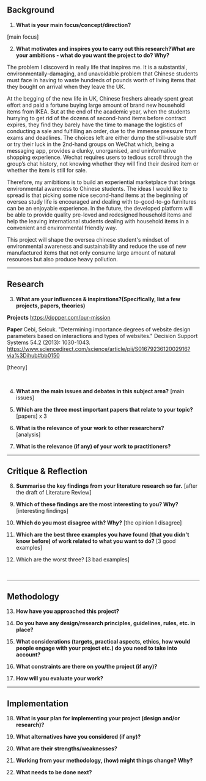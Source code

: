 ## Background

1. **What is your main focus/concept/direction?**

[main focus]

2. **What motivates and inspires you to carry out this research?What are your ambitions - what do you want the project to do? Why?**

The problem I discoverd in really life that inspires me. It is a substantial, environmentally-damaging, and unavoidable problem that Chinese students must face in having to waste hundreds of pounds worth of living items that they bought on arrival when they leave the UK.

At the begging of the new life in UK, Chinese freshers already spent great effort and paid a fortune buying large amount of brand new household items from IKEA. But at the end of the academic year, when the students hurrying to get rid of the dozens of second-hand items before contract expires, they find they barely have the time to manage the logistics of conducting a sale and fulfilling an order, due to the immense pressure from exams and deadlines. The choices left are either dump the still-usable stuff or try their luck in the 2nd-hand groups on WeChat which, being a messaging app, provides a clunky, unorganised, and uninformative shopping experience. Wechat requires users to tedious scroll through the group’s chat history, not knowing whether they will find their desired item or whether the item is still for sale.

Therefore, my amibitions is to build an experiential marketplace that brings environmental awareness to Chinese students. The ideas I would like to spread is that picking some nice second-hand items at the beginning of oversea study life is encouraged and dealing with to-good-to-go furnitures can be an enjoyable experience. In the future, the developed platform will be able to provide quality pre-loved and redesigned household items and help the leaving international students dealing with household items in a convenient and environmental friendly way.

This project will shape the oversea chinese student's mindset of environmental awareness and sustainability and reduce the use of new manufactured items that not only consume large amount of natural resources but also produce heavy pollution.

---

## Research

3. **What are your influences & inspirations?(Specifically, list a few projects, papers, theories)**

**Projects**
https://dopper.com/our-mission

**Paper**
Cebi, Selcuk. "Determining importance degrees of website design parameters based on interactions and types of websites." Decision Support Systems 54.2 (2013): 1030-1043.
https://www.sciencedirect.com/science/article/pii/S0167923612002916?via%3Dihub#bb0150

[theory]

<br/>

4. **What are the main issues and debates in this subject area?**
   [main issues]
   <br/>

5. **Which are the three most important papers that relate to your topic?**
   <br/>
   [papers] x 3

6. **What is the relevance of your work to other researchers?**
   <br/>
   [analysis]

7. **What is the relevance (if any) of your work to practitioners?**
   <br/>

---

## Critique & Reflection

8. **Summarise the key findings from your literature research so far.**
   [after the draft of Literature Review]

9. **Which of these findings are the most interesting to you? Why?**
   [interesting findings]

10. **Which do you most disagree with? Why?**
    [the opinion I disagree]

11. **Which are the best three examples you have found (that you didn't know before) of work related to what you want to do?**
    [3 good examples]

12. Which are the worst three?
    [3 bad examples]

<br/>

---

## Methodology

13. **How have you approached this project?**

14. **Do you have any design/research principles, guidelines, rules, etc. in place?**

15. **What considerations (targets, practical aspects, ethics, how would people engage with your project etc.) do you need to take into account?**

16. **What constraints are there on you/the project (if any)?**

17. **How will you evaluate your work?**

---

## Implementation

18. **What is your plan for implementing your project (design and/or research)?**

19. **What alternatives have you considered (if any)?**

20. **What are their strengths/weaknesses?**

21. **Working from your methodology, (how) might things change? Why?**

22. **What needs to be done next?**
